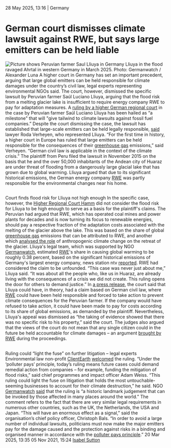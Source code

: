 28 May 2025, 13:16
| 
Germany
# German court dismisses climate lawsuit against RWE, but says large emitters can be held liable
![Picture shows Peruvian farmer Saul Lliuya in Germany ](https://www.cleanenergywire.org/sites/default/files/styles/gallery_image/public/saul_lluyia_ahrtal_germanwatch.jpg?itok=iyjgsfMM)
Lliuya in the flood ravaged Ahrtal in western Germany in March 2025. Photo: Germanwatch / Alexander Luna
A higher court in Germany has set an important precedent, arguing that large global emitters can be held responsible for climate damages under the country’s civil law, legal experts representing environmental NGOs said. The court, however, dismissed the specific lawsuit by Peruvian farmer Saúl Luciano Lliuya, arguing that the flood risk from a melting glacier lake is insufficient to require energy company RWE to pay for adaptation measures.
A [ruling by ](https://www.olg-hamm.nrw.de/behoerde/presse/Pressemitteilungen/14_26_PE_OLG_VT-Lliuya_RWE/index.php)[a higher German regional court](https://www.olg-hamm.nrw.de/behoerde/presse/Pressemitteilungen/14_26_PE_OLG_VT-Lliuya_RWE/index.php) in the case by Peruvian farmer Saúl Luciano Lliuya has been hailed as “a milestone" that will "give tailwind to climate lawsuits against fossil fuel companies.” Despite the court dismissing the case, the lawsuit has established that large-scale emitters can be held legally responsible, [said](https://www.germanwatch.org/de/93166) lawyer Roda Verheyen, who represented Lliuya.
“For the first time in history, a higher court in Europe has ruled that large emitters can be held responsible for the consequences of their [greenhouse gas](https://www.cleanenergywire.org/glossary/letter_g#greenhouse_gas) emissions,” said Verheyen. “German civil law is applicable in the context of the climate crisis.”
The plaintiff from Peru filed the lawsuit in November 2015 on the basis that he and the over 50,000 inhabitants of the Andean city of Huaraz are under threat of flooding from a dangerously large glacial lake that has grown due to global warming. Lliuya argued that due to its significant historical emissions, the German energy company [RWE](https://www.cleanenergywire.org/experts/rwe-ag) was partly responsible for the environmental changes near his home.
## 
Court finds flood risk for Lliuya not high enough
In the specific case, however, the [Higher Regional Court Hamm](https://www.olg-hamm.nrw.de/beh_sprachen/beh_sprache_EN/index.php) did not consider the flood risk for Lliuya to be high enough to serve as a basis for the plaintiff's claims. The Peruvian had argued that RWE, which has operated coal mines and power plants for decades and is now turning its focus to renewable energies, should pay a respective fraction of the adaptation costs associated with the melting of the glacier above the lake. This was based on the share of global [greenhouse gas](https://www.cleanenergywire.org/glossary/letter_g#greenhouse_gas) emissions that can be attributed to RWE, and another which [analysed the role](https://www.nature.com/articles/s41561-021-00686-4.epdf?sharing_token=dvnb89oERd0OajwLFZXscNRgN0jAjWel9jnR3ZoTv0NpVdznzVXpU0m-Rai-gGLEEEq67k5aPfFB5nX1DG8RWzIQ8JaW1ei3lTOobV6C9kc-cdxEn0U_fZkPVphxffsgbZHEr8tm8Fu_rFSvw3ED98_HmklXtjMtETMSzzRoYyM%3D) of anthropogenic climate change on the retreat of the glacier.
Lliuya's legal team, which was supported by NGO [Germanwatch](https://www.cleanenergywire.org/experts/germanwatch), estimated [RWE](https://www.cleanenergywire.org/experts/rwe-ag)'s share in causing global warming to be roughly 0.38 percent, based on the significant historical emissions of Germany's largest energy company, news station ntv [reported](https://www.n-tv.de/wirtschaft/Peruanischer-Bauer-scheitert-mit-Klima-Klage-gegen-RWE-article25798239.html). RWE had considered the claim to be unfounded.
“This case was never just about me,” Lliuya said. “It was about all the people who, like us in Huaraz, are already living with the consequences of a crisis we did not create. This ruling opens the door for others to demand justice.”
In [a press release](https://www.olg-hamm.nrw.de/behoerde/presse/Pressemitteilungen/14_26_PE_OLG_VT-Lliuya_RWE/index.php), the court said that Lliuya could have, in theory, had a claim based on German civil law, where [RWE](https://www.cleanenergywire.org/experts/rwe-ag) could have been held responsible and forced to take action to prevent climate consequences for the Peruvian farmer. If the company would have refused to take action, it could have been made to pay for costs according to its share of global emissions, as demanded by the plaintiff. Nevertheless, Lliuya's appeal was dismissed as “the taking of evidence showed that there was no specific risk to his property,” said the court.
The judges also argued that the views of the court do not mean that any single citizen could in the future be held accountable for climate damages – an argument [brought by RWE](https://www.tagesschau.de/wirtschaft/energie/rwe-klima-klage-peru-landwirt-100.html) during the proceedings.
## 
Ruling could “light the fuse” on further litigation – legal experts
Environmental law non-profit [ClientEarth](https://www.cleanenergywire.org/experts/clientearth) [welcomed](https://www.clientearth.org/latest/press-office/press-releases/mega-emitters-can-be-liable-for-climate-change-contribution-german-court-confirms/) the ruling. “Under the ‘polluter pays’ principle, today’s ruling means future cases could demand remedial action from companies – for example, funding the mitigation of flood risks,” said chief programmes and impact officer Adam Weiss. “This ruling could light the fuse on litigation that holds the most untouchable-seeming businesses to account for their climate destruction,” he said.
NGO [Germanwatch](https://www.cleanenergywire.org/experts/germanwatch) [said](https://www.germanwatch.org/de/93166) that the ruling is “a historic landmark judgement that can be invoked by those affected in many places around the world.” The comment refers to the fact that there are very similar legal requirements in numerous other countries, such as the UK, the Netherlands, the USA and Japan.
“This will have an enormous effect as a signal,” said the organisation’s chief policy officer, Christoph Bals. “In order to avoid a large number of individual lawsuits, politicians must now make the major emitters pay for the damage caused and the protection against risks in a binding and organised manner in accordance with the [polluter pays principle](https://www.cleanenergywire.org/glossary/letter_p#polluter_pays_principle).”
20 Mar 2025, 13:35
05 Nov 2021, 15:24
[Isabel Sutton](https://www.cleanenergywire.org/about-us-clew-team)